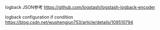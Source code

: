 logback JSON参考
https://github.com/logstash/logstash-logback-encoder

logback configuration if condition
https://blog.csdn.net/wushengjun753/article/details/109510794
